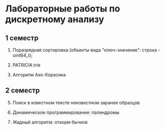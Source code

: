 # Лабораторные работы по дискретному анализу

## 1 семестр

1. Поразрядная сортировка (объекты вида "ключ-значение": строка - uint64_t);

2. PATRICIA trie

4. Алгоритм Ахо-Корасика

## 2 семестр

5. Поиск в известном тексте неизвестном заранее образцов

7. Динамическое программирование: палиндромы

8. Жадный алгоритм: откорм бычков
